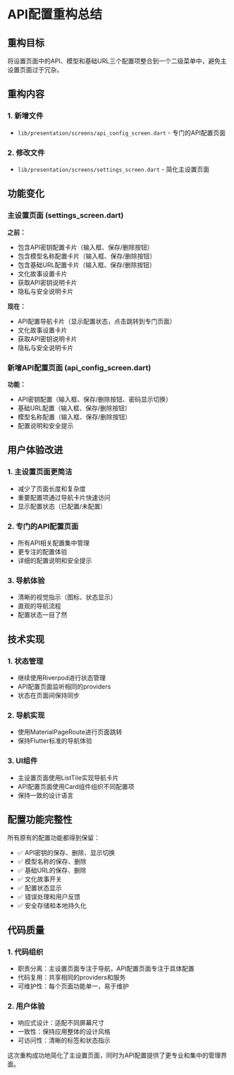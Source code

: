 # API配置重构总结

## 重构目标
将设置页面中的API、模型和基础URL三个配置项整合到一个二级菜单中，避免主设置页面过于冗杂。

## 重构内容

### 1. 新增文件
- `lib/presentation/screens/api_config_screen.dart` - 专门的API配置页面

### 2. 修改文件
- `lib/presentation/screens/settings_screen.dart` - 简化主设置页面

## 功能变化

### 主设置页面 (settings_screen.dart)
**之前：**
- 包含API密钥配置卡片（输入框、保存/删除按钮）
- 包含模型名称配置卡片（输入框、保存/删除按钮）
- 包含基础URL配置卡片（输入框、保存/删除按钮）
- 文化故事设置卡片
- 获取API密钥说明卡片
- 隐私与安全说明卡片

**现在：**
- API配置导航卡片（显示配置状态，点击跳转到专门页面）
- 文化故事设置卡片
- 获取API密钥说明卡片
- 隐私与安全说明卡片

### 新增API配置页面 (api_config_screen.dart)
**功能：**
- API密钥配置（输入框、保存/删除按钮、密码显示切换）
- 基础URL配置（输入框、保存/删除按钮）
- 模型名称配置（输入框、保存/删除按钮）
- 配置说明和安全提示

## 用户体验改进

### 1. 主设置页面更简洁
- 减少了页面长度和复杂度
- 重要配置项通过导航卡片快速访问
- 显示配置状态（已配置/未配置）

### 2. 专门的API配置页面
- 所有API相关配置集中管理
- 更专注的配置体验
- 详细的配置说明和安全提示

### 3. 导航体验
- 清晰的视觉指示（图标、状态显示）
- 直观的导航流程
- 配置状态一目了然

## 技术实现

### 1. 状态管理
- 继续使用Riverpod进行状态管理
- API配置页面监听相同的providers
- 状态在页面间保持同步

### 2. 导航实现
- 使用MaterialPageRoute进行页面跳转
- 保持Flutter标准的导航体验

### 3. UI组件
- 主设置页面使用ListTile实现导航卡片
- API配置页面使用Card组件组织不同配置项
- 保持一致的设计语言

## 配置功能完整性

所有原有的配置功能都得到保留：
- ✅ API密钥的保存、删除、显示切换
- ✅ 模型名称的保存、删除
- ✅ 基础URL的保存、删除
- ✅ 文化故事开关
- ✅ 配置状态显示
- ✅ 错误处理和用户反馈
- ✅ 安全存储和本地持久化

## 代码质量

### 1. 代码组织
- 职责分离：主设置页面专注于导航，API配置页面专注于具体配置
- 代码复用：共享相同的providers和服务
- 可维护性：每个页面功能单一，易于维护

### 2. 用户体验
- 响应式设计：适配不同屏幕尺寸
- 一致性：保持应用整体的设计风格
- 可访问性：清晰的标签和状态指示

这次重构成功地简化了主设置页面，同时为API配置提供了更专业和集中的管理界面。
